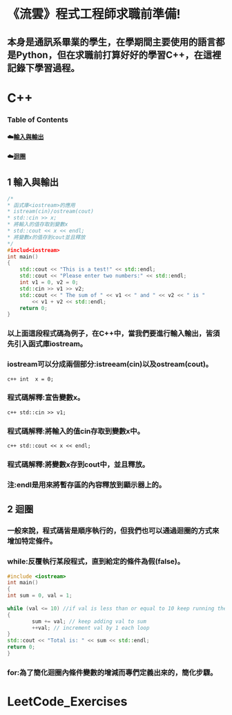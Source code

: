 # 《流雲》程式工程師求職前準備!
## 本身是通訊系畢業的學生，在學期間主要使用的語言都是Python，但在求職前打算好好的學習C++，在這裡記錄下學習過程。
# C++
### Table of Contents
  #### ☁️[輸入與輸出](https://github.com/littleyu0820/LeetCode_Exercises/blob/main/README.md#輸入與輸出)
  #### ☁️[迴圈](https://github.com/littleyu0820/LeetCode_Exercises/blob/main/README.md#迴圈)
## 1 輸入與輸出

```c++
/*
* 函式庫<iostream>的應用
* istream(cin)/ostream(cout)
* std::cin >> x;
* 將輸入的值存取到變數x
* std::cout << x << endl;
* 將變數x的值存到cout並且釋放
*/
#includ<iostream>
int main()
{
	std::cout << "This is a test!" << std::endl;
	std::cout << "Please enter two numbers:" << std::endl;
	int v1 = 0, v2 = 0;
	std::cin >> v1 >> v2;
	std::cout << " The sum of " << v1 << " and " << v2 << " is "
		<< v1 + v2 << std::endl;
	return 0;
}
```
### 以上面這段程式碼為例子，在C++中，當我們要進行輸入輸出，皆須先引入函式庫iostream。
### iostream可以分成兩個部分:istreeam(cin)以及ostream(cout)。
`c++ int  x = 0;`
### 程式碼解釋:宣告變數x。
`c++
std::cin >> v1;
`
### 程式碼解釋:將輸入的值cin存取到變數x中。
`c++
std::cout << x << endl;
`
### 程式碼解釋:將變數x存到cout中，並且釋放。
### 注:endl是用來將暫存區的內容釋放到顯示器上的。

## 2 迴圈
### 一般來說，程式碼皆是順序執行的，但我們也可以通過迴圈的方式來增加特定條件。
### while:反覆執行某段程式，直到給定的條件為假(false)。
```c++
#include <iostream>  
int main()
{
int sum = 0, val = 1;
        
while (val <= 10) //if val is less than or equal to 10 keep running the loop
{
        sum += val; // keep adding val to sum
        ++val; // increment val by 1 each loop
}
std::cout << "Total is: " << sum << std::endl;
return 0;
}
```
### for:為了簡化迴圈內條件變數的增減而專們定義出來的，簡化步驟。

# LeetCode_Exercises
